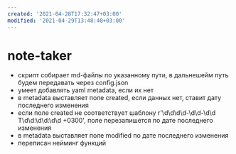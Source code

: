 ```yaml
---
created: '2021-04-28T17:32:47+03:00'
modified: '2021-04-29T13:48:48+03:00'
---
```

# note-taker

 - скрипт собирает md-файлы по указанному пути, в дальнешейм путь будем передавать через config.json
 - умеет добавлять yaml metadata, если их нет
 - в metadata выставляет поле created, если данных нет, ставит дату последнего изменения
 - если поле created не соответствует шаблону r'\d\d\d\d-\d\d-\d\d T\d\d:\d\d:\d\d \+0300', поле перезапишется по дате последнего изменения
 - в metadata выставляет поле modified по дате последнего изменения
 - переписан нейминг функций
